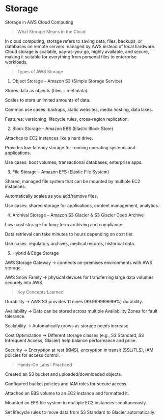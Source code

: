 # Storage

Storage in AWS Cloud Computing
>  What Storage Means in the Cloud

In cloud computing, storage refers to saving data, files, backups, or databases on remote servers managed by AWS instead of local hardware. Cloud storage is scalable, pay-as-you-go, highly available, and secure, making it suitable for everything from personal files to enterprise workloads.

> Types of AWS Storage
1. Object Storage – Amazon S3 (Simple Storage Service)

Stores data as objects (files + metadata).

Scales to store unlimited amounts of data.

Common use cases: backups, static websites, media hosting, data lakes.

Features: versioning, lifecycle rules, cross-region replication.

2. Block Storage – Amazon EBS (Elastic Block Store)

Attaches to EC2 instances like a hard drive.

Provides low-latency storage for running operating systems and applications.

Use cases: boot volumes, transactional databases, enterprise apps.

3. File Storage – Amazon EFS (Elastic File System)

Shared, managed file system that can be mounted by multiple EC2 instances.

Automatically scales as you add/remove files.

Use cases: shared storage for applications, content management, analytics.

4. Archival Storage – Amazon S3 Glacier & S3 Glacier Deep Archive

Low-cost storage for long-term archiving and compliance.

Data retrieval can take minutes to hours depending on cost tier.

Use cases: regulatory archives, medical records, historical data.

5. Hybrid & Edge Storage

AWS Storage Gateway → connects on-premises environments with AWS storage.

AWS Snow Family → physical devices for transferring large data volumes securely into AWS.

> Key Concepts Learned

Durability → AWS S3 provides 11 nines (99.999999999%) durability.

Availability → Data can be stored across multiple Availability Zones for fault tolerance.

Scalability → Automatically grows as storage needs increase.

Cost Optimization → Different storage classes (e.g., S3 Standard, S3 Infrequent Access, Glacier) help balance performance and price.

Security → Encryption at rest (KMS), encryption in transit (SSL/TLS), IAM policies for access control.

>  Hands-On Labs I Practiced

Created an S3 bucket and uploaded/downloaded objects.

Configured bucket policies and IAM roles for secure access.

Attached an EBS volume to an EC2 instance and formatted it.

Mounted an EFS file system to multiple EC2 instances simultaneously.

Set lifecycle rules to move data from S3 Standard to Glacier automatically.
